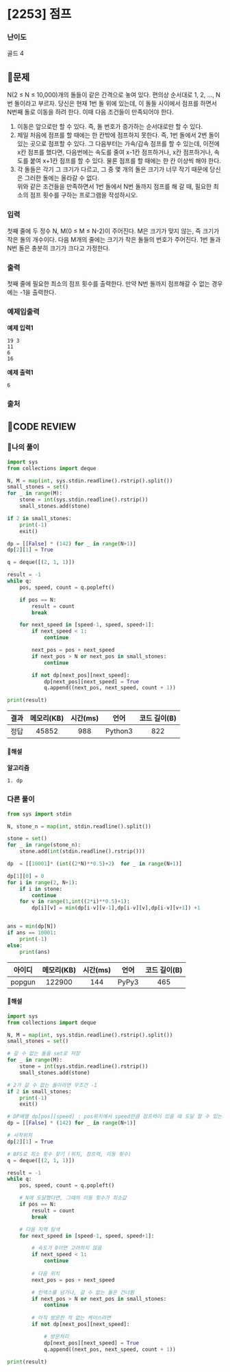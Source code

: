 # [2253] 점프

### **난이도**
골드 4
## **📝문제**
N(2 ≤ N ≤ 10,000)개의 돌들이 같은 간격으로 놓여 있다. 편의상 순서대로 1, 2, …, N번 돌이라고 부르자. 당신은 현재 1번 돌 위에 있는데, 이 돌들 사이에서 점프를 하면서 N번째 돌로 이동을 하려 한다. 이때 다음 조건들이 만족되어야 한다.

1. 이동은 앞으로만 할 수 있다. 즉, 돌 번호가 증가하는 순서대로만 할 수 있다.
2. 제일 처음에 점프를 할 때에는 한 칸밖에 점프하지 못한다. 즉, 1번 돌에서 2번 돌이 있는 곳으로 점프할 수 있다. 그 다음부터는 가속/감속 점프를 할 수 있는데, 이전에 x칸 점프를 했다면, 다음번에는 속도를 줄여 x-1칸 점프하거나, x칸 점프하거나, 속도를 붙여 x+1칸 점프를 할 수 있다. 물론 점프를 할 때에는 한 칸 이상씩 해야 한다.
3. 각 돌들은 각기 그 크기가 다르고, 그 중 몇 개의 돌은 크기가 너무 작기 때문에 당신은 그러한 돌에는 올라갈 수 없다.  
위와 같은 조건들을 만족하면서 1번 돌에서 N번 돌까지 점프를 해 갈 때, 필요한 최소의 점프 횟수를 구하는 프로그램을 작성하시오.
### **입력**
첫째 줄에 두 정수 N, M(0 ≤ M ≤ N-2)이 주어진다. M은 크기가 맞지 않는, 즉 크기가 작은 돌의 개수이다. 다음 M개의 줄에는 크기가 작은 돌들의 번호가 주어진다. 1번 돌과 N번 돌은 충분히 크기가 크다고 가정한다.
### **출력**
첫째 줄에 필요한 최소의 점프 횟수를 출력한다. 만약 N번 돌까지 점프해갈 수 없는 경우에는 -1을 출력한다.
### **예제입출력**

**예제 입력1**

```
19 3
11
6
16
```

**예제 출력1**

```
6
```

### **출처**

## **🧐CODE REVIEW**

### **🧾나의 풀이**

```python
import sys
from collections import deque

N, M = map(int, sys.stdin.readline().rstrip().split())
small_stones = set()
for _ in range(M):
    stone = int(sys.stdin.readline().rstrip())
    small_stones.add(stone)

if 2 in small_stones:
    print(-1)
    exit()

dp = [[False] * (142) for _ in range(N+1)]
dp[2][1] = True

q = deque([(2, 1, 1)])

result = -1
while q:
    pos, speed, count = q.popleft()

    if pos == N:
        result = count
        break

    for next_speed in [speed-1, speed, speed+1]:
        if next_speed < 1:
            continue

        next_pos = pos + next_speed
        if next_pos > N or next_pos in small_stones:
            continue

        if not dp[next_pos][next_speed]:
            dp[next_pos][next_speed] = True
            q.append((next_pos, next_speed, count + 1))

print(result)
```

결과	| 메모리(KB) |	시간(ms) |	언어 |	코드 길이(B)
:----:|:-----:|:-----:|:-----:|:--------:
정답|45852|988|Python3|822
#### **📝해설**

**알고리즘**
```
1. dp
```

### **다른 풀이**

```python
from sys import stdin

N, stone_n = map(int, stdin.readline().split())

stone = set()
for _ in range(stone_n):
    stone.add(int(stdin.readline().rstrip()))

dp  = [[10001]* (int((2*N)**0.5)+2)  for _ in range(N+1)]

dp[1][0] = 0
for i in range(2, N+1):
    if i in stone:
        continue
    for v in range(1,int((2*i)**0.5)+1):
        dp[i][v] = min(dp[i-v][v-1],dp[i-v][v],dp[i-v][v+1]) +1


ans = min(dp[N])
if ans == 10001:
    print(-1)
else:
    print(ans)
```

아이디 | 메모리(KB) |	시간(ms) |	언어 |	코드 길이(B) 
:-----:|:-----:|:-----:|:----:|:--------:
popgun|122900|144|PyPy3|465
#### **📝해설**

```python
import sys
from collections import deque

N, M = map(int, sys.stdin.readline().rstrip().split())
small_stones = set()

# 갈 수 없는 돌을 set로 저장
for _ in range(M):
    stone = int(sys.stdin.readline().rstrip())
    small_stones.add(stone)

# 2가 갈 수 없는 돌이라면 무조건 -1
if 2 in small_stones:
    print(-1)
    exit()

# DP배열 dp[pos][speed] : pos위치에서 speed만큼 점프력이 있을 때 도달 할 수 있는지 여부
dp = [[False] * (142) for _ in range(N+1)]

# 시작위치
dp[2][1] = True

# BFS로 최소 횟수 찾기 (위치, 점프력, 이동 횟수)
q = deque([(2, 1, 1)])

result = -1
while q:
    pos, speed, count = q.popleft()

    # N에 도달했다면, 그때의 이동 횟수가 최소값
    if pos == N:
        result = count
        break

    # 다음 지역 탐색
    for next_speed in [speed-1, speed, speed+1]:

        # 속도가 0이면 고려하지 않음
        if next_speed < 1:
            continue
        
        # 다음 위치
        next_pos = pos + next_speed

        # 인덱스를 넘거나, 갈 수 없는 돌은 건너뜀
        if next_pos > N or next_pos in small_stones:
            continue
        
        # 아직 방문한 적 없는 케이스라면
        if not dp[next_pos][next_speed]:

            # 방문처리
            dp[next_pos][next_speed] = True
            q.append((next_pos, next_speed, count + 1))

print(result)
```